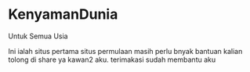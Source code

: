 # KenyamanDunia
Untuk Semua Usia

Ini ialah situs pertama situs permulaan masih perlu bnyak bantuan kalian
tolong di share ya kawan2 aku. terimakasi sudah membantu aku
